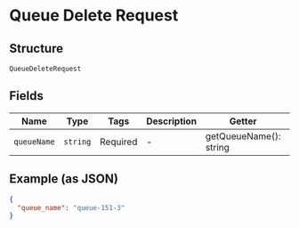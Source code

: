 
# Queue Delete Request

## Structure

`QueueDeleteRequest`

## Fields

| Name | Type | Tags | Description | Getter | Setter |
|  --- | --- | --- | --- | --- | --- |
| `queueName` | `string` | Required | - | getQueueName(): string | setQueueName(string queueName): void |

## Example (as JSON)

```json
{
  "queue_name": "queue-151-3"
}
```

